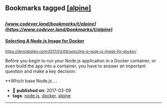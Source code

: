 ## Bookmarks tagged [[alpine]](https://www.codever.land/search?q=[alpine])

_<sup><sup>[www.codever.land/bookmarks/t/alpine](https://www.codever.land/bookmarks/t/alpine)</sup></sup>_
---
#### [Selecting A Node.js Image for Docker](https://derickbailey.com/2017/03/09/selecting-a-node-js-image-for-docker/)
_<sup>https://derickbailey.com/2017/03/09/selecting-a-node-js-image-for-docker/</sup>_

Before you begin to run your Node.js application in a Docker container, or even build the app into a container, you have to answer an important question and make a key decision:

**Which base Node.js ...
* :calendar: **published on**: 2017-03-09
* **tags**: [node.js](../tagged/node.js.md), [docker](../tagged/docker.md), [alpine](../tagged/alpine.md)
---
